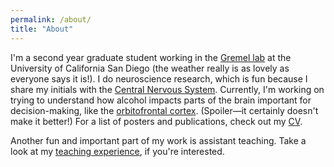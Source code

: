 ```yaml
---
permalink: /about/
title: "About"
---
```


I'm a second year graduate student working in the [Gremel lab](https://psychology.ucsd.edu/people/profiles/cgremel.html) at the University of California San Diego (the weather really is as lovely as everyone says it is!). I do neuroscience research, which is fun because I share my initials with the [Central Nervous System](https://en.wikipedia.org/wiki/Central_nervous_system). Currently, I'm working on trying to understand how alcohol impacts parts of the brain important for decision-making, like the [orbitofrontal cortex](https://en.wikipedia.org/wiki/Orbitofrontal_cortex). (Spoiler—it certainly doesn't make it better!) For a list of posters and publications, check out my [CV](/CV).

Another fun and important part of my work is assistant teaching. Take a look at my [teaching experience](/teachingExperience), if you're interested.